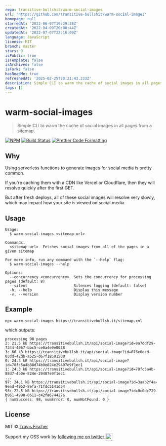 ```yaml
---
repo: transitive-bullshit/warm-social-images
url: 'https://github.com/transitive-bullshit/warm-social-images'
homepage: null
starredAt: '2022-06-07T19:29:38Z'
createdAt: '2022-04-09T20:00:44Z'
updatedAt: '2022-07-07T22:16:09Z'
language: JavaScript
license: MIT
branch: master
stars: 9
isPublic: true
isTemplate: false
isArchived: false
isFork: false
hasReadMe: true
refreshedAt: '2025-02-25T20:21:43.233Z'
description: Simple CLI to warm the cache of social images in all pages from a sitemap.
tags: []
---
```


# warm-social-images

> Simple CLI to warm the cache of social images in all pages from a sitemap.

[![NPM](https://img.shields.io/npm/v/warm-social-images.svg)](https://www.npmjs.com/package/warm-social-images) [![Build Status](https://github.com/transitive-bullshit/warm-social-images/actions/workflows/test.yml/badge.svg)](https://github.com/transitive-bullshit/warm-social-images/actions/workflows/test.yml) [![Prettier Code Formatting](https://img.shields.io/badge/code_style-prettier-brightgreen.svg)](https://prettier.io)

## Why

Using serverless functions to generate images for social media is pretty common.

If you're caching them with a CDN like Vercel or Cloudflare, then they will resolve quickly after the first GET.

But after fresh deploys, all of these social images will resolve very slowly, which may impact how your site is viewed on social media.

## Usage

```
Usage:
  $ warm-social-images <sitemap-url>

Commands:
  <sitemap-url>  Fetches social images from all of the pages in a given sitemap

For more info, run any command with the `--help` flag:
  $ warm-social-images --help

Options:
  --concurrency <concurrency>  Sets the concurrency for processing pages (default: 8)
  --silent                     Silences logging (default: false)
  -h, --help                   Display this message
  -v, --version                Display version number
```

## Example

```
npx warm-social-images https://transitivebullsh.it/sitemap.xml
```

which outputs:

```
processing 98 pages
2: 21.5 kB https://transitivebullsh.it/api/social-image?id=9a7ddf29-7344-4067-bbc5-ce0a4e0e0058
3: 66 kB https://transitivebullsh.it/api/social-image?id=076e0ecd-03dd-42db-a525-d67f18501500
0: 24.3 kB https://transitivebullsh.it/api/social-image?id=78fc5a4b88d74b0e824e29407e9f1ec1
1: 24.3 kB https://transitivebullsh.it/api/social-image?id=78fc5a4b-88d7-4b0e-824e-29407e9f1ec1
...
97: 24.1 kB https://transitivebullsh.it/api/social-image?id=3aab2f4a-9ead-4952-8efa-71fdc5141d54
93: 22.5 kB https://transitivebullsh.it/api/social-image?id=0c0dc729-b961-4998-8611-c42fa6744276
{ numSuccess: 98, numError: 0, numNotFound: 0 }
```

## License

MIT © [Travis Fischer](https://transitivebullsh.it)

Support my OSS work by <a href="https://twitter.com/transitive_bs">following me on twitter <img src="https://storage.googleapis.com/saasify-assets/twitter-logo.svg" alt="twitter" height="24px" align="center"></a>
